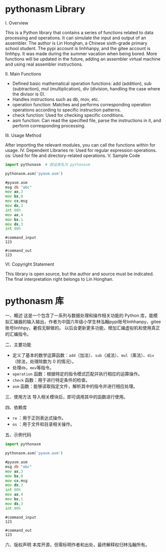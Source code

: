 # pythonasm Library
I. Overview

This is a Python library that contains a series of functions related to data processing and operations. It can simulate the input and output of an assembler. The author is Lin Honghan, a Chinese sixth-grade primary school student. The pypi account is linhhanpy, and the gitee account is linhhpy. It was made during the summer vacation when being bored.
More functions will be updated in the future, adding an assembler virtual machine and using real assembler instructions.

II. Main Functions
- Defined basic mathematical operation functions: add (addition), sub (subtraction), mul (multiplication), div (division, handling the case where the divisor is 0).
- Handles instructions such as db, mov, etc.
- operation function: Matches and performs corresponding operation operations according to specific instruction patterns.
- check function: Used for checking specific conditions.
- asm function: Can read the specified file, parse the instructions in it, and perform corresponding processing.

III. Usage Method

After importing the relevant modules, you can call the functions within for usage.
IV. Dependent Libraries
re: Used for regular expression operations.
os: Used for file and directory-related operations.
V. Sample Code
```python
import pythonasm  # 假设库名为 pythonasm

pythonasm.asm('pyasm.asm')
```
```asm
#pyasm.asm
msg db "abc"
mov ax,3
mov bx,0
mov cx,msg
mov dx,3
int 80h
mov ax,4
mov bx,1
mov dx,3
int 80h
```
```input
#command_input
123
```
```command
#command_out
123
```
VI. Copyright Statement

This library is open source, but the author and source must be indicated. The final interpretation right belongs to Lin Honghan.
# pythonasm 库

 一、概述
这是一个包含了一系列与数据处理和操作相关功能的 Python 库，能模拟汇编器的输入输出，作者为中国六年级小学生林泓翰pypi账号linhhanpy，gitee账号linhhpy，暑假无聊做的。
以后会更新更多功能，增加汇编虚拟机和使用真正的汇编指令。

 二、主要功能
 - 定义了基本的数学运算函数：`add`（加法）、`sub`（减法）、`mul`（乘法）、`div`（除法，处理除数为 0 的情况）。
 - 处理`db`，`mov`等指令。
 - `operation` 函数：根据特定的指令模式匹配并执行相应的运算操作。
 - `check` 函数：用于进行特定条件的检查。
 - `asm` 函数：能够读取指定文件，解析其中的指令并进行相应处理。

 三、使用方法
导入相关模块后，即可调用其中的函数进行使用。

 四、依赖库
 - `re` ：用于正则表达式操作。
 - `os` ：用于文件和目录相关操作。

 五、示例代码
```python
import pythonasm

pythonasm.asm('pyasm.asm')
```
```asm
#pyasm.asm
msg db "abc"
mov ax,3
mov bx,0
mov cx,msg
mov dx,3
int 80h
mov ax,4
mov bx,1
mov dx,3
int 80h
```
```input
#command_input
123
```
```command
#command_out
123
```
六、版权声明
本库开源，但需标明作者和出处，最终解释权归林泓翰所有。

